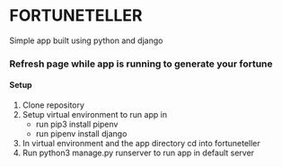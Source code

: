# FORTUNETELLER

Simple app built using python and django

### Refresh page while app is running to generate your fortune

#### Setup

1. Clone repository
2. Setup virtual environment to run app in
    - run pip3 install pipenv
    - run pipenv install django
3. In virtual environment and the app directory cd into fortuneteller
4. Run python3 manage.py runserver to run app in default server
